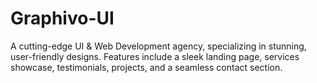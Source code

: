 # Graphivo-UI
A cutting-edge UI &amp; Web Development agency, specializing in stunning, user-friendly designs. Features include a sleek landing page, services showcase, testimonials, projects, and a seamless contact section.
